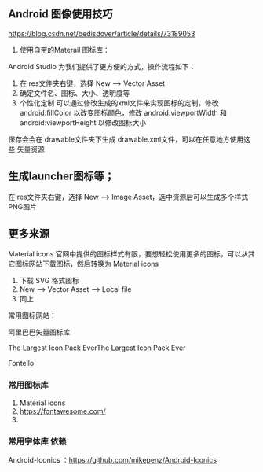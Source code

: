 ## Android 图像使用技巧
https://blog.csdn.net/bedisdover/article/details/73189053

1. 使用自带的Materail 图标库：

Android Studio 为我们提供了更方便的方式，操作流程如下：
1. 在 res文件夹右键，选择 New –> Vector Asset
2. 确定文件名、图标、大小、透明度等
3. 个性化定制
可以通过修改生成的xml文件来实现图标的定制，修改 android:fillColor 以改变图标颜色，修改 android:viewportWidth 和 android:viewportHeight 以修改图标大小

保存会会在 drawable文件夹下生成 drawable.xml文件，可以在任意地方使用这些 矢量资源


## 生成launcher图标等；
 在 res文件夹右键，选择 New –> Image Asset，选中资源后可以生成多个样式PNG图片


## 更多来源
Material icons 官网中提供的图标样式有限，要想轻松使用更多的图标，可以从其它图标网站下载图标，然后转换为 Material icons
1. 下载 SVG 格式图标
2. New –> Vector Asset –> Local file
3. 同上

常用图标网站：

阿里巴巴矢量图标库

The Largest Icon Pack EverThe Largest Icon Pack Ever

Fontello


### 常用图标库

1. Material icons  
2. https://fontawesome.com/
3. 

### 常用字体库 依赖

Android-Iconics ：https://github.com/mikepenz/Android-Iconics
